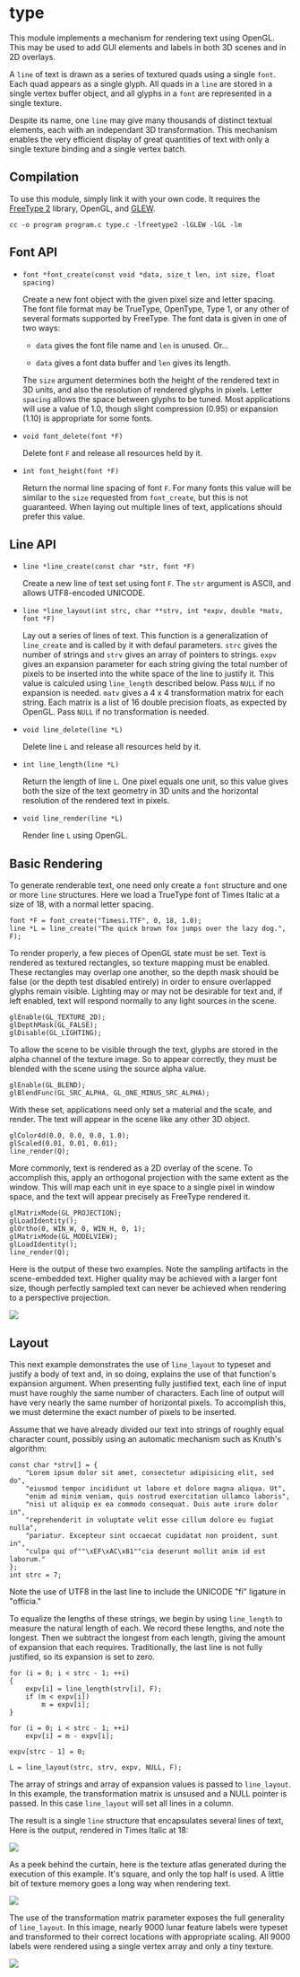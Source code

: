 # type

This module implements a mechanism for rendering text using OpenGL. This may be used to add GUI elements and labels in both 3D scenes and in 2D overlays.

A `line` of text is drawn as a series of textured quads using a single `font`. Each quad appears as a single glyph. All quads in a `line` are stored in a single vertex buffer object, and all glyphs in a `font` are represented in a single texture.

Despite its name, one `line` may give many thousands of distinct textual elements, each with an independant 3D transformation. This mechanism enables the very efficient display of great quantities of text with only a single texture binding and a single vertex batch.

## Compilation

To use this module, simply link it with your own code. It requires the [FreeType 2](http://www.freetype.org) library, OpenGL, and [GLEW](http://glew.sourceforge.net/).

    cc -o program program.c type.c -lfreetype2 -lGLEW -lGL -lm

## Font API

- `font *font_create(const void *data, size_t len, int size, float spacing)`

    Create a new font object with the given pixel size and letter spacing. The font file format may be TrueType, OpenType, Type 1, or any other of several formats supported by FreeType. The font data is given in one of two ways:

    - `data` gives the font file name and `len` is unused. Or...

    - `data` gives a font data buffer and `len` gives its length.

    The `size` argument determines both the height of the rendered text in 3D units, and also the resolution of rendered glyphs in pixels. Letter `spacing` allows the space between glyphs to be tuned. Most applications will use a value of 1.0, though slight compression (0.95) or expansion (1.10) is appropriate for some fonts.

- `void font_delete(font *F)`

    Delete font `F` and release all resources held by it.

- `int font_height(font *F)`

    Return the normal line spacing of font `F`. For many fonts this value will be similar to the `size` requested from `font_create`, but this is not guaranteed. When laying out multiple lines of text, applications should prefer this value.

## Line API

- `line *line_create(const char *str, font *F)`

    Create a new line of text set using font `F`. The `str` argument is ASCII, and allows UTF8-encoded UNICODE.

- `line *line_layout(int strc, char **strv, int *expv, double *matv, font *F)`

    Lay out a series of lines of text. This function is a generalization of `line_create` and is called by it with defaul parameters. `strc` gives the number of strings and `strv` gives an array of pointers to strings. `expv` gives an expansion parameter for each string giving the total number of pixels to be inserted into the white space of the line to justify it. This value is calculed using `line_length` described below. Pass `NULL` if no expansion is needed. `matv` gives a 4 x 4 transformation matrix for each string. Each matrix is a list of 16 double precision floats, as expected by OpenGL. Pass `NULL` if no transformation is needed.

- `void line_delete(line *L)`

    Delete line `L` and release all resources held by it.

- `int line_length(line *L)`

    Return the length of line `L`. One pixel equals one unit, so this value gives both the size of the text geometry in 3D units and the horizontal resolution of the rendered text in pixels.

- `void line_render(line *L)`

    Render line `L` using OpenGL.

## Basic Rendering

To generate renderable text, one need only create a `font` structure and one or more `line` structures. Here we load a TrueType font of Times Italic at a size of 18, with a normal letter spacing.

    font *F = font_create("Timesi.TTF", 0, 18, 1.0);
    line *L = line_create("The quick brown fox jumps over the lazy dog.", F);

To render properly, a few pieces of OpenGL state must be set. Text is rendered as textured rectangles, so texture mapping must be enabled. These rectangles may overlap one another, so the depth mask should be false (or the depth test disabled entirely) in order to ensure overlapped glyphs remain visible. Lighting may or may not be desirable for text and, if left enabled, text will respond normally to any light sources in the scene.

    glEnable(GL_TEXTURE_2D);
    glDepthMask(GL_FALSE);
    glDisable(GL_LIGHTING);

To allow the scene to be visible through the text, glyphs are stored in the alpha channel of the texture image. So to appear correctly, they must be blended with the scene using the source alpha value.

    glEnable(GL_BLEND);
    glBlendFunc(GL_SRC_ALPHA, GL_ONE_MINUS_SRC_ALPHA);

With these set, applications need only set a material and the scale, and render. The text will appear in the scene like any other 3D object.

    glColor4d(0.0, 0.0, 0.0, 1.0);
    glScaled(0.01, 0.01, 0.01);
    line_render(Q);

More commonly, text is rendered as a 2D overlay of the scene. To accomplish this, apply an orthogonal projection with the same extent as the window. This will map each unit in eye space to a single pixel in window space, and the text will appear precisely as FreeType rendered it.

    glMatrixMode(GL_PROJECTION);
    glLoadIdentity();
    glOrtho(0, WIN_W, 0, WIN_H, 0, 1);
    glMatrixMode(GL_MODELVIEW);
    glLoadIdentity();
    line_render(Q);

Here is the output of these two examples. Note the sampling artifacts in the scene-embedded text. Higher quality may be achieved with a larger font size, though perfectly sampled text can never be achieved when rendering to a perspective projection.

![](img/quick.png)

## Layout

This next example demonstrates the use of `line_layout` to typeset and justify a body of text and, in so doing, explains the use of that function's expansion argument. When presenting fully justified text, each line of input must have roughly the same number of characters. Each line of output will have very nearly the same number of horizontal pixels. To accomplish this, we must determine the exact number of pixels to be inserted.

Assume that we have already divided our text into strings of roughly equal character count, possibly using an automatic mechanism such as Knuth's algorithm:

    const char *strv[] = {
        "Lorem ipsum dolor sit amet, consectetur adipisicing elit, sed do",
        "eiusmod tempor incididunt ut labore et dolore magna aliqua. Ut",
        "enim ad minim veniam, quis nostrud exercitation ullamco laboris",
        "nisi ut aliquip ex ea commodo consequat. Duis aute irure dolor in",
        "reprehenderit in voluptate velit esse cillum dolore eu fugiat nulla",
        "pariatur. Excepteur sint occaecat cupidatat non proident, sunt in",
        "culpa qui of""\xEF\xAC\x81""cia deserunt mollit anim id est laborum."
    };
    int strc = 7;

Note the use of UTF8 in the last line to include the UNICODE "fi" ligature in "officia."

To equalize the lengths of these strings, we begin by using `line_length` to measure the natural length of each. We record these lengths, and note the longest. Then we subtract the longest from each length, giving the amount of expansion that each requires. Traditionally, the last line is not fully justified, so its expansion is set to zero.

    for (i = 0; i < strc - 1; ++i)
    {
        expv[i] = line_length(strv[i], F);
        if (m < expv[i])
            m = expv[i];
    }

    for (i = 0; i < strc - 1; ++i)
        expv[i] = m - expv[i];

    expv[strc - 1] = 0;

    L = line_layout(strc, strv, expv, NULL, F);

The array of strings and array of expansion values is passed to `line_layout`. In this example, the transformation matrix is unsused and a NULL pointer is passed. In this case `line_layout` will set all lines in a column.

The result is a single `line` structure that encapsulates several lines of text, Here is the output, rendered in Times Italic at 18:

![](img/lorem.png)

As a peek behind the curtain, here is the texture atlas generated during the execution of this example. It's square, and only the top half is used. A little bit of texture memory goes a long way when rendering text.

![](img/atlas.png)

The use of the transformation matrix parameter exposes the full generality of `line_layout`. In this image, nearly 9000 lunar feature labels were typeset and transformed to their correct locations with appropriate scaling. All 9000 labels were rendered using a single vertex array and only a tiny texture.

![](img/lunar.png)
